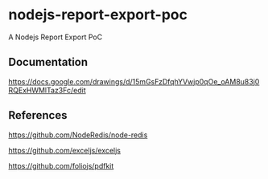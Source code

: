 # nodejs-report-export-poc

A Nodejs Report Export PoC

## Documentation

https://docs.google.com/drawings/d/15mGsFzDfqhYVwjp0qOe_oAM8u83j0RQExHWMlTaz3Fc/edit

## References

https://github.com/NodeRedis/node-redis

https://github.com/exceljs/exceljs

https://github.com/foliojs/pdfkit
